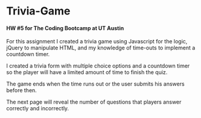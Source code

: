 # Trivia-Game

#### HW #5 for The Coding Bootcamp at UT Austin

For this assignment I created a trivia game using Javascript for the logic, jQuery to manipulate HTML, and my knowledge of time-outs to implement a countdown timer. 


I created a trivia form with multiple choice options and a countdown timer so the player will have a limited amount of time to finish the quiz.


The game ends when the time runs out or the user submits his answers before then. 

The next page will reveal the number of questions that players answer correctly and incorrectly.  